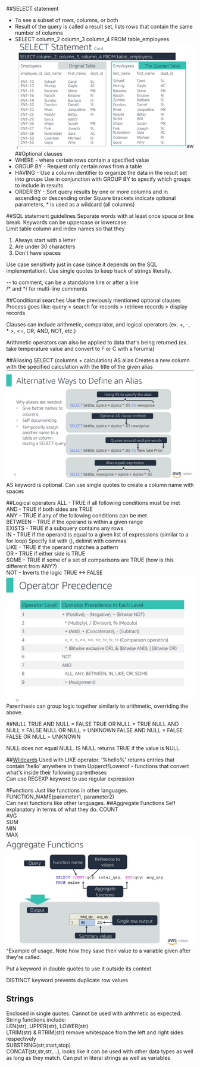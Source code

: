 ##SELECT statement
* To see a subset of rows, columns, or both
* Result of the query is called a result set, lists rows that contain the same number of columns
* SELECT column_2 column_3 column_4 FROM table_employees
![](SELECT%20example.jpg)
##Optional clauses
* WHERE - where certain rows contain a specified value
* GROUP BY - Request only certain rows from a table
* HAVING - Use a column identifier to organize the data in the result set into groups Use in conjunction with GROUP BY to specify which groups to include in results
* ORDER BY - Sort query results by one or more columns and in ascending or descending order 
Square brackets indicate optional parameters, * is used as a wildcard (all columns)

##SQL statement guidelines
Separate words with at least once space or line break.
Keywords can be uppercase or lowercase.  
Limit table column and index names so that they 
1. Always start with a letter
2. Are under 30 characters
3. Don't have spaces  

Use case sensitivity just in case (since it depends on the SQL implementation). Use single quotes to keep track of strings literally.

-- to comment, can be a standalone line or after a line  
/* and */ for multi-line comments

##Conditional searches
Use the previously mentioned optional clauses  
Process goes like: query > search for records > retrieve records > display records

Clauses can include arithmetic, comparator, and logical operators (ex. +, -, * >, <=, OR, AND, NOT, etc.)

Arithmetic operators can also be applied to data that's being returned (ex. take temperature value and convert to F or C with a forumla)

##Aliasing
SELECT (columns + calculation) AS alias
Creates a new column with the specified calculation with the title of the given alias
![](Alias%20examples.jpg)  
AS keyword is optional. Can use single quotes to create a column name with spaces

##Logical operators
ALL - TRUE if all following conditions must be met  
AND - TRUE if both sides are TRUE  
ANY - TRUE if any of the following conditions can be met  
BETWEEN - TRUE if the operand is within a given range  
EXISTS - TRUE if a subquery contains any rows  
IN - TRUE if the operand is equal to a given list of expressions (similar to a for loop) Specify list with (), delimit with commas  
LIKE - TRUE if the operand matches a pattern  
OR - TRUE if either side is TRUE  
SOME - TRUE if some of a set of comparisons are TRUE (how is this different from ANY?)  
NOT - Inverts the logic TRUE <-> FALSE  
![](Operator%20precedence.jpg)  
Parenthesis can group logic together similarly to arithmetic, overriding the above.

##NULL
TRUE AND NULL = FALSE
TRUE OR NULL = TRUE
NULL AND NULL = FALSE
NULL OR NULL = UNKNOWN
FALSE AND NULL = FALSE
FALSE OR NULL = UNKNOWN

NULL does not equal NULL. IS NULL returns TRUE if the value is NULL.

##[Wildcards](https://www.w3schools.com/sql/sql_wildcards.asp)
Used with LIKE operator. 
'%hello%' returns entries that contain 'hello' anywhere in them 
Upperof/Lowerof - functions that convert what's inside their following parentheses  
Can use REGEXP keyword to use regular expression

#Functions
Just like functions in other languages. FUNCTION_NAME(parameter1, parameter2)  
Can nest functions like other languages.
##Aggregate Functions
Self explanatory in terms of what they do.
COUNT  
AVG  
SUM  
MIN  
MAX  
![](Aggregate%20example.jpg)  
^Example of usage. Note how they save their value to a variable given after they're called.

Put a keyword in double quotes to use it outside its context

DISTINCT keyword prevents duplicate row values

## Strings
Enclosed in single quotes. Cannot be used with arithmetic as expected. String functions include:  
LEN(str), UPPER(str), LOWER(str)  
LTRIM(str) & RTRIM(str) remove whitespace from the left and right sides respectively  
SUBSTRING(str,start,stop)  
CONCAT(str,str,str,...), looks like it can be used with other data types as well as long as they match. Can put in literal strings as well as variables